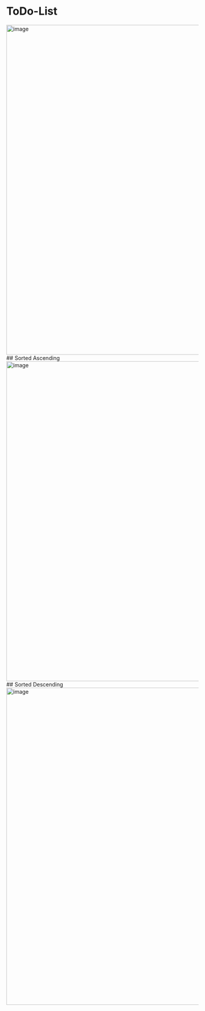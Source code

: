 # ToDo-List
<img width="865" alt="image" src="https://github.com/Shashwat3012/ToDo-List/assets/97380435/cd4f0278-fa62-431e-bb4b-cfa4941fa4bc">
## Sorted Ascending
<img width="839" alt="image" src="https://github.com/Shashwat3012/ToDo-List/assets/97380435/32ab8128-49c1-4f47-b14b-5b4139ddc1c2">
## Sorted Descending
<img width="832" alt="image" src="https://github.com/Shashwat3012/ToDo-List/assets/97380435/25270c76-9d5f-4089-8ab6-c75b2f6566f8">


